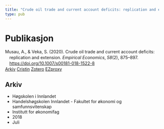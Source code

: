 ```yaml
---
title: "Crude oil trade and current account deficits: replication and extension"
type: pub
---
```

<h1>Publikasjon</h1>
<article id="csl-bib-container-BH9CC3W7" class="csl-bib-container">
  <div class="csl-bib-body" style="line-height: 1.35; padding-left: 1em; text-indent:-1em;">
  <div class="csl-entry">Musau, A., &amp; Veka, S. (2020). Crude oil trade and current account deficits: replication and extension. <i>Empirical Economics</i>, <i>58</i>(2), 875&#x2013;897. <a href="https://doi.org/10.1007/s00181-018-1522-8">https://doi.org/10.1007/s00181-018-1522-8</a></div>
</div>
  <div class="csl-bib-buttons">
    <a href="#taxonomy-article-BH9CC3W7" class="csl-bib-button">Arkiv</a>
    <a href="https://app.cristin.no/results/show.jsf?id=1598117" alt="Cristin URL" class="csl-bib-button">Cristin</a>
    <a href="http://zotero.org/groups/5022929/items/BH9CC3W7" alt="Zotero URL" class="csl-bib-button">Zotero</a>
    <a href="http://ezproxy.inn.no/login?url=https://doi.org/10.1007/s00181-018-1522-8" class="csl-bib-button">EZproxy</a>
  </div>
  <div id="csl-bib-meta-container-BH9CC3W7"></div>
</article>
<div id="csl-bib-meta-BH9CC3W7" class="csl-bib-meta">
  <article id="taxonomy-article-BH9CC3W7" class="taxonomy-article">
    <h1>Arkiv</h1>
    <ul>
      <li>Høgskolen i Innlandet</li>
      <li>Handelshøgskolen Innlandet - Fakultet for økonomi og samfunnsvitenskap</li>
      <li>Institutt for økonomifag</li>
      <li>2018</li>
      <li>Juli</li>
    </ul>
  </article>
</div>
